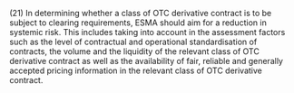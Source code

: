(21) In determining whether a class of OTC derivative contract is to be subject to clearing requirements, ESMA should aim for a reduction in systemic risk. This includes taking into account in the assessment factors such as the level of contractual and operational standardisation of contracts, the volume and the liquidity of the relevant class of OTC derivative contract as well as the availability of fair, reliable and generally accepted pricing information in the relevant class of OTC derivative contract.